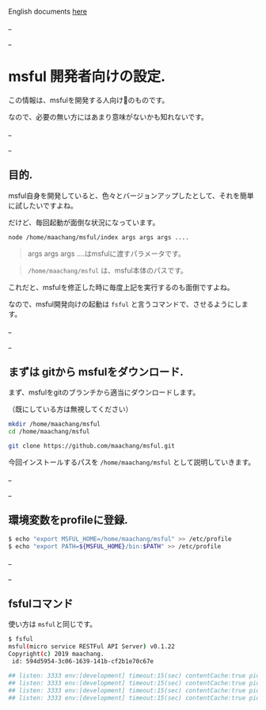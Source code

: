English documents [here](https://github.com/maachang/msful/blob/master/bin/README.md)

_

_

# msful 開発者向けの設定.

この情報は、msfulを開発する人向けのものです。

なので、必要の無い方にはあまり意味がないかも知れないです。

_

_

## 目的.

msful自身を開発していると、色々とバージョンアップしたとして、それを簡単に試したいですよね。

だけど、毎回起動が面倒な状況になっています。

```sh
node /home/maachang/msful/index args args args ....
```

> args args args ....はmsfulに渡すパラメータです。

> `/home/maachang/msful` は、msful本体のパスです。

これだと、msfulを修正した時に毎度上記を実行するのも面倒ですよね。

なので、msful開発向けの起動は `fsful` と言うコマンドで、させるようにします。

_

_

## まずは gitから msfulをダウンロード.

まず、msfulをgitのブランチから適当にダウンロードします。

（既にしている方は無視してください）

```sh
mkdir /home/maachang/msful
cd /home/maachang/msful

git clone https://github.com/maachang/msful.git
```

今回インストールするパスを `/home/maachang/msful` として説明していきます。

_

_

## 環境変数をprofileに登録.

```sh
$ echo "export MSFUL_HOME=/home/maachang/msful" >> /etc/profile
$ echo "export PATH=${MSFUL_HOME}/bin:$PATH" >> /etc/profile
```

_

_

## fsfulコマンド

使い方は `msful`と同じです。

```sh
$ fsful
msful(micro service RESTFul API Server) v0.1.22
Copyright(c) 2019 maachang.
 id: 594d5954-3c06-1639-141b-cf2b1e70c67e

## listen: 3333 env:[development] timeout:15(sec) contentCache:true pid:37444
## listen: 3333 env:[development] timeout:15(sec) contentCache:true pid:37445
## listen: 3333 env:[development] timeout:15(sec) contentCache:true pid:37447
## listen: 3333 env:[development] timeout:15(sec) contentCache:true pid:37446
```

